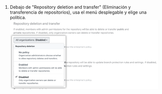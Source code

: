 1. Debajo de "Repository deletion and transfer" (Eliminación y transferencia de repositorios), usa el menú desplegable y elige una política. ![Menú desplegable con opciones de políticas de eliminación de repositorios](/assets/images/help/business-accounts/repository-deletion-policy-drop-down.png)
